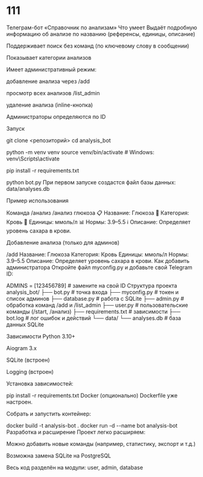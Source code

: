 # 111
Телеграм-бот «Справочник по анализам»
Что умеет
Выдаёт подробную информацию об анализе по названию (референсы, единицы, описание)

Поддерживает поиск без команд (по ключевому слову в сообщении)

Показывает категории анализов

Имеет административный режим:

добавление анализа через /add

просмотр всех анализов /list_admin

удаление анализа (inline-кнопка)

Администраторы определяются по ID

Запуск

git clone <репозиторий>
cd analysis_bot

python -m venv venv
source venv/bin/activate  # Windows: venv\Scripts\activate

pip install -r requirements.txt

python bot.py
При первом запуске создастся файл базы данных: data/analyses.db

Пример использования

Команда /анализ
/анализ глюкоза
📋 Название: Глюкоза
🧪 Категория: Кровь
📏 Единицы: ммоль/л
📊 Нормы: 3.9–5.5
ℹ️ Описание: Определяет уровень сахара в крови.

Добавление анализа (только для админов)

/add
Название: Глюкоза
Категория: Кровь
Единицы: ммоль/л
Нормы: 3.9–5.5
Описание: Определяет уровень сахара в крови.
Как добавить администратора
Откройте файл myconfig.py и добавьте свой Telegram ID:

ADMINS = [123456789]  # замените на свой ID
Структура проекта
analysis_bot/
├── bot.py                # точка входа
├── myconfig.py           # токен и список админов
├── database.py           # работа с SQLite
├── admin.py              # обработка команд /add и /list_admin
├── user.py               # пользовательские команды (/start, /анализ)
├── requirements.txt      # зависимости
├── bot.log               # лог ошибок и действий
└── data/
    └── analyses.db       # база данных SQLite

Зависимости
Python 3.10+

Aiogram 3.x

SQLite (встроен)

Logging (встроен)

Установка зависимостей:

pip install -r requirements.txt
Docker (опционально)
Dockerfile уже настроен.

Собрать и запустить контейнер:

docker build -t analysis-bot .
docker run -d --name bot analysis-bot
Разработка и расширение
Проект легко расширяем:

Можно добавить новые команды (например, статистику, экспорт и т.д.)

Возможна замена SQLite на PostgreSQL

Весь код разделён на модули: user, admin, database
